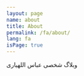 ```yaml
---
layout: page
name: about
title: About
permalink: /fa/about/
lang: fa
isPage: true
---
```

وبلاگ شخصی عباس اللهیاری
